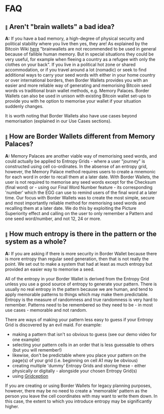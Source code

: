 # FAQ

## <a style="text-decoration: none; font-size: small;" href="https://www.borderwallets.com/docs/faq#Q1" id="Q1">🔗</a> Aren't "brain wallets" a bad idea?

**A:** If you have a bad memory, a high-degree of physical security and political stability where you live then yes, they are! As explained by the Bitcoin Wiki [here](https://en.bitcoin.it/wiki/Brainwallet) "brainwallets are not recommended to be used in general because of fallible human memory. But in special situations they could be very useful, for example when fleeing a country as a refugee with only the clothes on your back". If you live in a political hot zone or shared accommodation, or if you travel around a lot (nomadic) or seek to find additional ways to carry your seed words with either in your home country or over international borders, then Border Wallets provides you with an easier and more reliable way of generating and memorising Bitcoin seed words vs traditional brain wallet methods, e.g. Memory Palaces. Border Wallets can also be used in unison with existing Bitcoin wallet set-ups to provide you with he option to memorise your wallet if your situation suddenly changes.

It is worth noting that Border Wallets also have use cases beyond memorisation (explained in our Use Cases sections).

## <a style="text-decoration: none; font-size: small;" href="https://www.borderwallets.com/docs/faq#Q2" id="Q2">🔗</a> How are Border Wallets different from Memory Palaces?

**A:** Memory Palaces are another viable way of memorising seed words, and could actually be applied to Entropy Grids - where a user "journey" is constructed using cell co-ordinates. In the absense of an entropy grid, however, the Memory Palace method requires users to create a mnemonic for each word in order to recall them at a later date. With Border Wallets, the user is not required to memorise any seed words except for the Checksum (final word) or - using our Final Word Number feature - its corresponding 'number' which the EGG can use to remind users of the final word at a later time. Our focus with Border Wallets was to create the most simple, secure and most importantly reliable method for memorising seed words and recalling them at a later date. We do this by exploiting the Picture Superiority effect and calling on the user to only remember a Pattern and one seed word/number, and not 12, 24 or more.

## <a style="text-decoration: none; font-size: small;" href="https://www.borderwallets.com/docs/faq#Q3" id="Q3">🔗</a> How much entropy is there in the pattern or the system as a whole?

**A:** If you are asking if there is more security in Border Wallet because there is more entropy than regular seed generation, then that is not really the point. We set out to make a system that had at least as much entropy but provided an easier way to memorise a seed.

All of the entropy in your Border Wallet is derived from the Entropy Grid unless you use a good source of entropy to generate your pattern. There is usually no real entropy in the pattern because we are human, and tend to apply memorable patterns to things which may make them predictable. Entropy is the measure of randomness and true randomness is very hard to remember. Patterns need to be remembered so they need to be - in most use cases - memorable and not random.

There are ways of making your pattern less easy to guess if your Entropy Grid is discovered by an evil maid. For example:

- making a pattern that isn't so obvious to guess (see our demo video for one example)
- selecting your pattern cells in an order that is less guessable to others (but you will remember!)
- likewise, don't be predictable where you place your pattern on the page(s) of your grid (i.e. beginning on cell A1 may be obvious)
- creating multiple 'dummy' Entropy Grids and storing these - either physically or digitally - alongside your chosen Entropy Grid(s)
- using [Gridception](https://www.borderwallets.com/docs/gridception)

If you are creating or using Border Wallets for legacy planning purposes, however, there may be no need to create a 'memorable' pattern as the person you leave the cell coordinates with may want to write them down. In this case, the extent to which you introduce entropy may be significantly higher.
